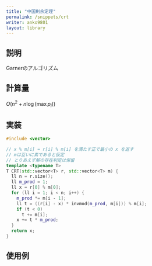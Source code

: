 ```yaml
---
title: "中国剰余定理"
permalink: /snippets/crt
writer: anko9801
layout: library
---
```


## 説明

Garnerのアルゴリズム

## 計算量

$O(n^2 + n\log(\max p_i))$

## 実装

```cpp
#include <vector>

// x % m[i] = r[i] % m[i] を満たす正で最小の x を返す
// mは互いに素であると仮定
// とりあえず解の存在判定は保留
template <typename T>
T CRT(std::vector<T> r, std::vector<T> m) {
  ll n = r.size();
  ll m_prod = 1;
  ll x = r[0] % m[0];
  for (ll i = 1; i < n; i++) {
    m_prod *= m[i - 1];
    ll t = ((r[i] - x) * invmod(m_prod, m[i])) % m[i];
    if (t < 0)
      t += m[i];
    x += t * m_prod;
  }
  return x;
}
```

## 使用例
